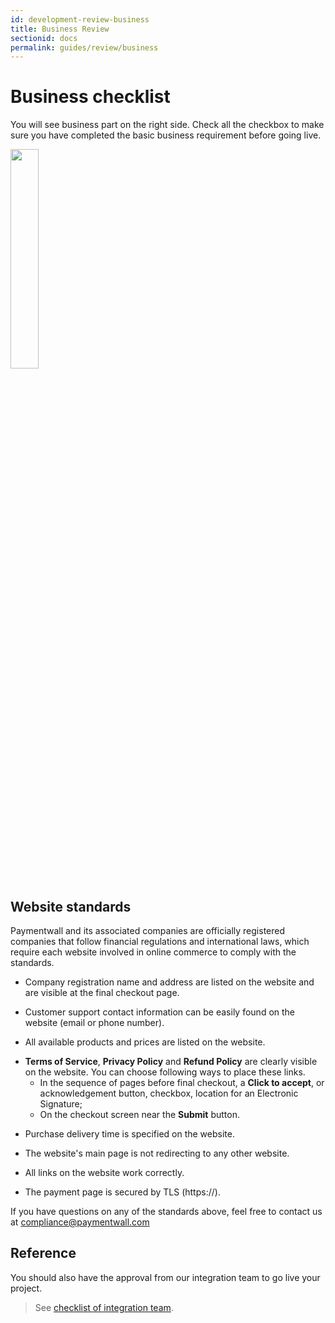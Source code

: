 ```yaml
---
id: development-review-business
title: Business Review
sectionid: docs
permalink: guides/review/business
---
```


# Business checklist

You will see business part on the right side. Check all the checkbox to make sure you have completed the basic business requirement before going live.

<div class="docs-img">
	<img src="/textures/pic/reference/review/review-business-checklist.png" style="width: 30%">
</div>

## Website standards

Paymentwall and its associated companies are officially registered companies that follow financial regulations and international laws, which require each website involved in online commerce to comply with the standards.

* Company registration name and address are listed on the website and are visible at the final checkout page.

* Customer support contact information can be easily found on the website (email or phone number).

* All available products and prices are listed on the website.

+ **Terms of Service**, **Privacy Policy** and **Refund Policy** are clearly visible on the website. You can choose following ways to place these links.
	- In the sequence of pages before final checkout, a **Click to accept**, or acknowledgement button, checkbox, location for an Electronic Signature;
	- On the checkout screen near the **Submit** button.

* Purchase delivery time is specified on the website.

* The website's main page is not redirecting to any other website.

* All links on the website work correctly.

* The payment page is secured by TLS (https://).

If you have questions on any of the standards above, feel free to contact us at [compliance@paymentwall.com](mailto:compliance@paymentwall.com)

## Reference

You should also have the approval from our integration team to go live your project.

> See [checklist of integration team](/go_live-integration).